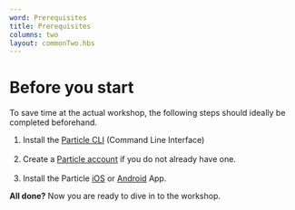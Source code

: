 ```yaml
---
word: Prerequisites
title: Prerequisites
columns: two
layout: commonTwo.hbs
---
```


# Before you start

To save time at the actual workshop, the following steps should ideally be completed beforehand.

1. Install the [Particle CLI](/tutorials/developer-tools/cli/) (Command Line Interface)
<br /><br />
2. Create a [Particle account](https://login.particle.io/signup) if you do not already have one.
<br /><br />
3. Install the Particle [iOS](https://apps.apple.com/us/app/particle-build-iot-projects-wifi-or-cellular/id991459054) or [Android](https://play.google.com/store/apps/details?id=io.particle.android.app) App.

**All done?** Now you are ready to dive in to the workshop.
